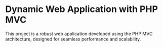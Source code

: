 # Dynamic Web Application with PHP MVC
 This project is a robust web application developed using the PHP MVC architecture, designed for seamless performance and scalability. 
